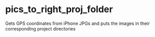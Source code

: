 # pics_to_right_proj_folder
Gets GPS coordinates from iPhone JPGs  and puts the images in their corresponding project directories
